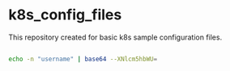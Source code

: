 # k8s_config_files
This repository created for basic k8s sample configuration files.

```bash

echo -n "username" | base64 --XNlcm5hbWU=

```
